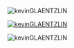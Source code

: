 <div>
<p align="center"> <img src="https://komarev.com/ghpvc/?username=kevinGLAENTZLIN&label=Profile%20views&color=073755&style=for-the-badge" alt="kevinGLAENTZLIN" /> </p>

<p align="center"> <a href="https://github.com/ryo-ma/github-profile-trophy"><img src="https://github-profile-trophy.vercel.app/?username=kevinGLAENTZLIN&column=3&theme=darkhub&no-frame=true" alt="kevinGLAENTZLIN" /></a> </p>
</div>

<div>
  
  
  <p align="center"><img align="center" src="https://github-readme-streak-stats.herokuapp.com/?user=kevinGLAENTZLIN&theme=default" alt="kevinGLAENTZLIN" /></p>
</div>
